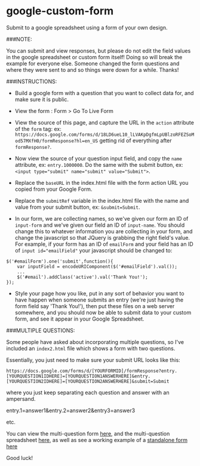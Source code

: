 google-custom-form
==================

Submit to a google spreadsheet using a form of your own design.

###NOTE:

You can submit and view responses, but please do not edit the field values in the google spreadsheet or custom form itself! Doing so will break the example for everyone else. Someone changed the form questions and where they were sent to and so things were down for a while. Thanks!

###INSTRUCTIONS:

* Build a google form with a question that you want to collect data for, and make sure it is public.

* View the form : Form > Go To Live Form

*  View the source of this page, and capture the URL in the `action` attribute of the `form` tag: ex:
`https://docs.google.com/forms/d/18LD6ueL10_lLVAKpDgfmLpUBlzoRFEZSoMod57MXfH0/formResponse?hl=en_US` getting rid of everything after `formResponse?`.

* Now view the source of your question input field, and copy the `name` attribute, ex: `entry.1000000`. Do the same with the submit button, ex: `<input type="submit" name="submit" value="Submit">`.

* Replace the `baseURL` in the index.html file with the form action URL you copied from your Google Form.

* Replace the `submitRef` variable in the index.html file with the name and value from your submit button, ex: `&submit=Submit`.

* In our form, we are collecting names, so we've given our form an ID of `input-form` and we've given our field an ID of `input-name`. You should change this to whatever information you are collecting in your form, and change the javascript so that JQuery is grabbing the right field's value. For example, if your form has an ID of `emailForm` and your field has an ID of `input id="emailField"` your javascript should be changed to:

```
$('#emailForm').one('submit',function(){
    var inputField = encodeURIComponent($('#emailField').val());
    ...
    $('#email').addClass('active').val('Thank You!');
});
```

* Style your page how you like, put in any sort of behavior you want to have happen when someone submits an entry (we're just having the form field say 'Thank You!'), then put these files on a web server somewhere, and you should now be able to submit data to your custom form, and see it appear in your Google Spreadsheet.


###MULTIPLE QUESTIONS:

Some people have asked about incorporating multiple questions, so I've included an `index2.html` file which shows a form with two questions.

Essentially, you just need to make sure your submit URL looks like this:

```
https://docs.google.com/forms/d/[YOURFORMID]/formResponse?entry.[YOURQUESTION1IDHERE]=[YOURQUESTION1ANSWERHERE]&entry.[YOURQUESTION2IDHERE]=[YOURQUESTION2ANSWERHERE]&submit=Submit
```

where you just keep separating each question and answer with an ampersand.

entry.1=answer1&entry.2=answer2&entry3=answer3

etc.

You can view the multi-question form [here](https://docs.google.com/forms/d/1s0r2Cl5rDGMqD8u08BgUO7lvDrvO9Dr1nm9MsrWxOxQ), and the multi-question spreadsheet [here](https://docs.google.com/spreadsheets/d/1w85vK4K-aUH0zGOXAxlQ71lGA5KypdvdI0kADbB0jtc/edit#gid=567095505), as well as see a working example of a [standalone form here](http://mikeheavers.com/prototypes/google/forms/custom-form.html)


Good luck!
